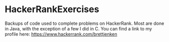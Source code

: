# HackerRankExercises
Backups of code used to complete problems on HackerRank. Most are done in Java, with the exception of a few I did in C.
You can find a link to my profile here: https://www.hackerrank.com/brettjenken
